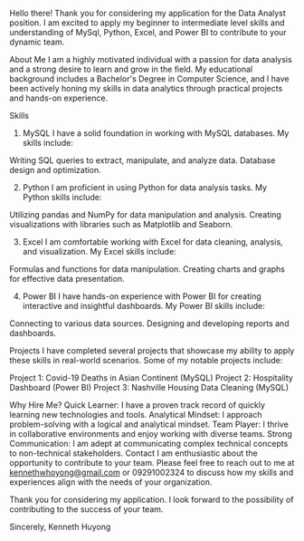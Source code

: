 Hello there! Thank you for considering my application for the Data Analyst position. I am excited to apply my beginner to intermediate level skills and understanding of MySql, Python, Excel, and Power BI to contribute to your dynamic team.

About Me
I am a highly motivated individual with a passion for data analysis and a strong desire to learn and grow in the field. My educational background includes a Bachelor's Degree in Computer Science, and I have been actively honing my skills in data analytics through practical projects and hands-on experience.

Skills
1. MySQL
I have a solid foundation in working with MySQL databases. My skills include:

Writing SQL queries to extract, manipulate, and analyze data.
Database design and optimization.

2. Python
I am proficient in using Python for data analysis tasks. My Python skills include:

Utilizing pandas and NumPy for data manipulation and analysis.
Creating visualizations with libraries such as Matplotlib and Seaborn.

3. Excel
I am comfortable working with Excel for data cleaning, analysis, and visualization. My Excel skills include:

Formulas and functions for data manipulation.
Creating charts and graphs for effective data presentation.

4. Power BI
I have hands-on experience with Power BI for creating interactive and insightful dashboards. My Power BI skills include:

Connecting to various data sources.
Designing and developing reports and dashboards.

Projects
I have completed several projects that showcase my ability to apply these skills in real-world scenarios. Some of my notable projects include:

Project 1: Covid-19 Deaths in Asian Continent (MySQL)
Project 2: Hospitality Dashboard (Power BI)
Project 3: Nashville Housing Data Cleaning (MySQL)

Why Hire Me?
Quick Learner: I have a proven track record of quickly learning new technologies and tools.
Analytical Mindset: I approach problem-solving with a logical and analytical mindset.
Team Player: I thrive in collaborative environments and enjoy working with diverse teams.
Strong Communication: I am adept at communicating complex technical concepts to non-technical stakeholders.
Contact
I am enthusiastic about the opportunity to contribute to your team. Please feel free to reach out to me at kennethwhoyong@gmail.com or 09291002324 to discuss how my skills and experiences align with the needs of your organization.

Thank you for considering my application. I look forward to the possibility of contributing to the success of your team.

Sincerely,
Kenneth Huyong
